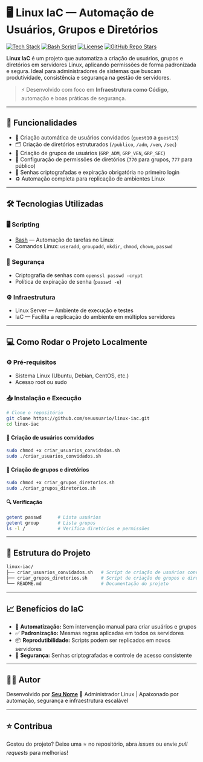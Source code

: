 # 🖥️ Linux IaC — Automação de Usuários, Grupos e Diretórios

[![Tech Stack](https://img.shields.io/badge/Stack-Linux_IaC-blueviolet?style=for-the-badge)](https://www.linux.org/)
[![Bash Script](https://img.shields.io/badge/Scripting-Bash-black?style=for-the-badge&logo=gnu-bash&logoColor=white)](https://www.gnu.org/software/bash/)
[![License](https://img.shields.io/badge/license-MIT-green?style=for-the-badge)](LICENSE)
[![GitHub Repo Stars](https://img.shields.io/github/stars/seuusuario/linux-iac?style=for-the-badge)](https://github.com/seuusuario/linux-iac/stargazers)

**Linux IaC** é um projeto que automatiza a criação de usuários, grupos e diretórios em servidores Linux, aplicando permissões de forma padronizada e segura. Ideal para administradores de sistemas que buscam produtividade, consistência e segurança na gestão de servidores.

> ⚡ Desenvolvido com foco em **Infraestrutura como Código**, automação e boas práticas de segurança.

---

## 🚀 Funcionalidades

- 👤 Criação automática de usuários convidados (`guest10` a `guest13`)  
- 🗂️ Criação de diretórios estruturados (`/publico`, `/adm`, `/ven`, `/sec`)  
- 👥 Criação de grupos de usuários (`GRP_ADM`, `GRP_VEN`, `GRP_SEC`)  
- 🔐 Configuração de permissões de diretórios (`770` para grupos, `777` para público)  
- 🔑 Senhas criptografadas e expiração obrigatória no primeiro login  
- ♻️ Automação completa para replicação de ambientes Linux  

---

## 🛠️ Tecnologias Utilizadas

### 🖥️ Scripting
- [Bash](https://www.gnu.org/software/bash/) — Automação de tarefas no Linux  
- Comandos Linux: `useradd`, `groupadd`, `mkdir`, `chmod`, `chown`, `passwd`

### 🔐 Segurança
- Criptografia de senhas com `openssl passwd -crypt`  
- Política de expiração de senha (`passwd -e`)  

### ⚙️ Infraestrutura
- Linux Server — Ambiente de execução e testes  
- IaC — Facilita a replicação do ambiente em múltiplos servidores

---

## 💻 Como Rodar o Projeto Localmente

### ⚙️ Pré-requisitos

- Sistema Linux (Ubuntu, Debian, CentOS, etc.)  
- Acesso root ou sudo  

### 📥 Instalação e Execução

```bash
# Clone o repositório
git clone https://github.com/seuusuario/linux-iac.git
cd linux-iac
````

#### 🔧 Criação de usuários convidados

```bash
sudo chmod +x criar_usuarios_convidados.sh
sudo ./criar_usuarios_convidados.sh
```

#### 🔧 Criação de grupos e diretórios

```bash
sudo chmod +x criar_grupos_diretorios.sh
sudo ./criar_grupos_diretorios.sh
```

#### 🔍 Verificação

```bash
getent passwd      # Lista usuários
getent group       # Lista grupos
ls -l /            # Verifica diretórios e permissões
```

---

## 📁 Estrutura do Projeto

```bash
linux-iac/
├── criar_usuarios_convidados.sh   # Script de criação de usuários convidados
├── criar_grupos_diretorios.sh     # Script de criação de grupos e diretórios
└── README.md                      # Documentação do projeto
```

---

## 📈 Benefícios do IaC

* 🔄 **Automatização:** Sem intervenção manual para criar usuários e grupos
* ✅ **Padronização:** Mesmas regras aplicadas em todos os servidores
* 📦 **Reprodutibilidade:** Scripts podem ser replicados em novos servidores
* 🔐 **Segurança:** Senhas criptografadas e controle de acesso consistente

---

## 🧑‍💻 Autor

Desenvolvido por [**Seu Nome**](https://github.com/seuusuario)
💼 Administrador Linux | Apaixonado por automação, segurança e infraestrutura escalável

---

## ⭐ Contribua

Gostou do projeto?
Deixe uma ⭐ no repositório, abra *issues* ou envie *pull requests* para melhorias!
